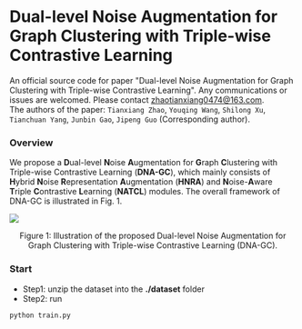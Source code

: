 # Dual-level Noise Augmentation for Graph Clustering with Triple-wise Contrastive Learning
An official source code for paper "Dual-level Noise Augmentation for Graph Clustering with Triple-wise Contrastive Learning". Any communications or issues are welcomed. Please contact zhaotianxiang0474@163.com.<br>
The authors of the paper: `Tianxiang Zhao`, `Youqing Wang`, `Shilong Xu`, `Tianchuan Yang`, `Junbin Gao`, `Jipeng Guo` (Corresponding author).<br>
### Overview
We propose a **D**ual-level **N**oise **A**ugmentation for **G**raph **C**lustering with Triple-wise Contrastive Learning (**DNA-GC**), which  mainly consists of **H**ybrid **N**oise **R**epresentation **A**ugmentation (**HNRA**) and **N**oise-**A**ware **T**riple **C**ontrastive **L**earning (**NATCL**) modules. The overall framework of DNA-GC is illustrated in Fig. 1.

![](https://github.com/TianxiangZhao0474/DNA-GC/blob/main/image/DNA-GC.png)
<div align=center>
Figure 1: Illustration of the proposed Dual-level Noise Augmentation for Graph Clustering with Triple-wise Contrastive Learning (DNA-GC).
</div>

### Start

- Step1: unzip the dataset into the **./dataset** folder
- Step2: run

```
python train.py
```
